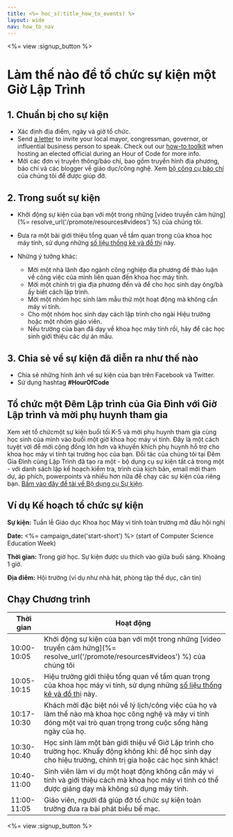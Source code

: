 ```yaml
---
title: <%= hoc_s(:title_how_to_events) %>
layout: wide
nav: how_to_nav
---
```

<%= view :signup_button %>

# Làm thế nào để tổ chức sự kiện một Giờ Lập Trình

## 1. Chuẩn bị cho sự kiện

- Xác định địa điểm, ngày và giờ tổ chức.
- Send [a letter](https://hourofcode.com/promote/resources#sample-emails) to invite your local mayor, congressman, governor, or influential business person to speak. Check out our [how-to toolkit](%=localized_file('/files/elected-official.pdf')%) when hosting an elected official during an Hour of Code for more info.
- Mời các đơn vị truyền thông/báo chí, bao gồm truyền hình địa phương, báo chí và các blogger về giáo dục/công nghệ. Xem [ bộ công cụ báo chí ](<%= hoc_uri('/resources/press-kit') %>) của chúng tôi để được giúp đỡ.

## 2. Trong suốt sự kiện

- Khởi động sự kiện của bạn với một trong những [video truyền cảm hứng](%= resolve_url('/promote/resources#videos') %) của chúng tôi.
- Đưa ra một bài giới thiệu tổng quan về tầm quan trọng của khoa học máy tính, sử dụng những [ số liệu thống kê và đồ thị](<%= hoc_uri('/resources/stats') %>) này.   
      
    
- Những ý tưởng khác: 
    - Mời một nhà lãnh đạo ngành công nghiệp địa phương để thảo luận về công việc của mình liên quan đến khoa học máy tính.
    - Mời một chính trị gia địa phương đến và để cho học sinh dạy ông/bà ấy biết cách lập trình.
    - Mời một nhóm học sinh làm mẫu thử một hoạt động mà không cần máy vi tính.
    - Cho một nhóm học sinh dạy cách lập trình cho ngài Hiệu trưởng hoặc một nhóm giáo viên.
    - Nếu trường của bạn đã dạy về khoa học máy tính rồi, hãy để các học sinh giới thiệu các dự án mẫu.

## 3. Chia sẻ về sự kiện đã diễn ra như thế nào

- Chia sẻ những hình ảnh về sự kiện của bạn trên Facebook và Twitter. 
- Sử dụng hashtag **#HourOfCode**

## Tổ chức một Đêm Lập trình của Gia Đình với Giờ Lập trình và mời phụ huynh tham gia

Xem xét tổ chứcmột sự kiện buổi tối K-5 và mời phụ huynh tham gia cùng học sinh của mình vào buổi một giờ khoa học máy vi tính. Đây là một cách tuyệt vời để mời cộng đồng lớn hơn và khuyến khích phụ huynh hỗ trợ cho khoa học máy vi tính tại trường học của bạn. Đối tác của chúng tôi tại Đêm Gia Đình cùng Lập Trình đã tạo ra một - bộ dụng cụ sự kiện tất cả trong một - với danh sách lập kế hoạch kiểm tra, trình của kịch bản, email mời tham dự, áp phích, powerpoints và nhiều hơn nữa để chạy các sự kiện của riêng bạn. [Bấm vào đây để tải về Bộ dụng cụ Sự kiện](http://www.familycodenight.org/DownloadCodeDotOrg.html).

## Ví dụ Kế hoạch tổ chức sự kiện

**Sự kiện:** Tuần lễ Giáo dục Khoa học Máy vi tính toàn trường mở đầu hội nghị

**Date:** <%= campaign_date('start-short') %> (start of Computer Science Education Week)

**Thời gian:** Trong giờ học. Sự kiện được ưu thích vào giữa buổi sáng. Khoảng 1 giờ.

**Địa điểm:** Hội trường (ví dụ như nhà hát, phòng tập thể dục, căn tin)   
  


## Chạy Chương trình

| Thời gian   | Hoạt động                                                                                                                                                            |
| ----------- | -------------------------------------------------------------------------------------------------------------------------------------------------------------------- |
| 10:00-10:05 | Khởi động sự kiện của bạn với một trong những [video truyền cảm hứng](%= resolve_url('/promote/resources#videos') %) của chúng tôi                     |
| 10:05-10:15 | Hiệu trưởng giới thiệu tổng quan về tầm quan trọng của khoa học máy vi tính, sử dụng những [ số liệu thống kê và đồ thị](<%= hoc_uri('/resources/stats') %>) này.   |
| 10:17-10:30 | Khách mời đặc biệt nói về lý lịch/công việc của họ và làm thế nào mà khoa học công nghệ và máy vi tính đóng một vai trò quan trọng trong cuộc sống hàng ngày của họ. |
| 10:30-10:40 | Học sinh làm một bản giới thiệu về Giờ Lập trình cho trường học. Khuấy động không khí: để học sinh dạy cho hiệu trưởng, chính trị gia hoặc các học sinh khác!        |
| 10:40-11:00 | Sinh viên làm ví dụ một hoạt động không cần máy vi tính và giới thiệu cách mà khoa học máy vi tính có thể được giảng dạy mà không sử dụng máy tính.                  |
| 11:00-11:05 | Giáo viên, người đã giúp đỡ tổ chức sự kiện toàn trường đưa ra bài phát biểu bế mạc.                                                                                 |

<%= view :signup_button %>